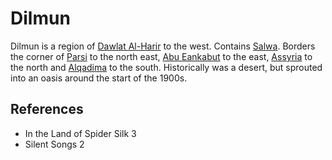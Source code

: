# Dilmun
Dilmun is a region of [Dawlat Al-Harir](Location/Dawlat%20Al-Harir.md) to the west. Contains [Salwa](Location/Salwa.md). Borders the corner of [Parsi](Location/Region/Parsi.md) to the north east, [Abu Eankabut](Location/Region/Abu%20Eankabut.md) to the east, [Assyria](Location/Region/Assyria.md) to the north and [Alqadima](Location/Region/Alqadima.md) to the south. Historically was a desert, but sprouted into an oasis around the start of the 1900s.

## References
- In the Land of Spider Silk 3
- Silent Songs 2
